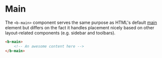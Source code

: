 # Main

The `<b-main>` component serves the same purpose as HTML's default [main][0]
element but differs on the fact it handles placement nicely based on other
layout-related components (e.g. sidebar and toolbars).

```html
<b-main>
    <!-- An awesome content here -->
</b-main>
```

[0]: https://developer.mozilla.org/en-US/docs/Web/HTML/Element/main

